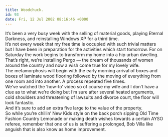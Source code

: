 ```yaml
---
title: Woodchuck.
id: 93
date: Fri, 12 Jul 2002 08:16:46 +0000
---
```


It’s been a very busy week with the selling of material goods, playing Eternal Darkness, and reinstalling Windows XP for a third time.  
 It’s not every week that my free time is occupied with such trivial matters but I have been in preparation for the activities which start tomorrow. For on Saturday the work begins to transform my home into a hip urban dwelling.  
 That’s right, we’re installing Pergo — the dream of thousands of women around the country and now a wish come true for my lovely wife.  
 The metamorphosis will begin with the early morning arrival of boxes and boxes of laminate wood flooring followed by the moving of everything from one room and into another. A process repeated five times.  
 We’ve watched the ‘how-to’ video so of course my wife and I don’t have a clue as to what we’re doing but I’m sure after several heated arguments, cold shoulders and threatening of lawsuits and divorce court, the floor will look fantastic.  
 And it’s sure to add an extra five large to the value of the property.  
 So while you’re chillin’ New Kids style on the back porch sipping Old Time Fashion Country Lemonade or making death wishes towards a certain <span class="caps">AYSO</span> referee, remember that one of us is suffering a prolonged, Bob Villa like anguish that is also know as home improvement.


